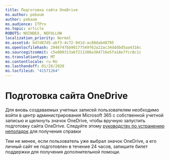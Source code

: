 ```yaml
---
title: Подготовка сайта OneDrive
ms.author: pebaum
author: pebaum
ms.audience: ITPro
ms.topic: article
ROBOTS: NOINDEX, NOFOLLOW
localization_priority: Normal
ms.assetid: bd7d87d5-abf3-4c72-941d-ac88dab48795
ms.openlocfilehash: 2946747bb90177549f62a22ac34dddbd5aa4316c
ms.sourcegitcommit: c5e800313a6f211386a384716e5fa18e7fcc8c1c
ms.translationtype: MT
ms.contentlocale: ru-RU
ms.lasthandoff: 01/28/2020
ms.locfileid: "41571264"
---
```

# <a name="onedrive-site-provisioning"></a>Подготовка сайта OneDrive

Для вновь создаваемых учетных записей пользователям необходимо войти в центр администрирования Microsoft 365 с собственной учетной записью и щелкнуть значок OneDrive, чтобы вручную запустить подготовку сайта OneDrive.
Следуйте этому [руководству по устранению неполадок](https://docs.microsoft.com/sharepoint/support/sites/troubleshooting-guide-for-sites-stopped-at-provisioning) для получения справки

Тем не менее, если пользователь уже выбрал значок OneDrive, а его личный сайт не подготовлен в течение 24 часов, запишите билет поддержки для получения дополнительной помощи.

